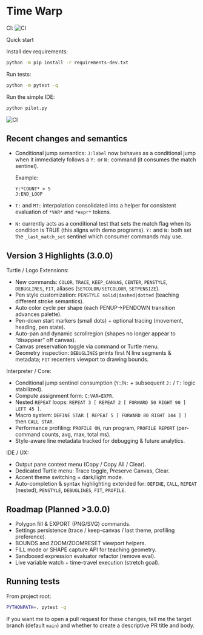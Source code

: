 # Time Warp

CI: ![CI](https://github.com/<owner>/<repo>/actions/workflows/ci.yml/badge.svg)

Quick start

Install dev requirements:

```bash
python -m pip install -r requirements-dev.txt
```

Run tests:

```bash
python -m pytest -q
```

Run the simple IDE:

```bash
python pilot.py
```


![CI](https://github.com/James-HoneyBadger/Time_Warp/actions/workflows/ci.yml/badge.svg?branch=main)

## Recent changes and semantics

- Conditional jump semantics: `J:label` now behaves as a conditional jump when it immediately follows a `Y:` or `N:` command (it consumes the match sentinel).

  Example:

  ```text
  Y:*COUNT* > 5
  J:END_LOOP
  ```

- `T:` and `MT:` interpolation consolidated into a helper for consistent evaluation of `*VAR*` and `*expr*` tokens.

- `N:` currently acts as a conditional test that sets the match flag when its condition is TRUE (this aligns with demo programs). `Y:` and `N:` both set the `_last_match_set` sentinel which consumer commands may use.

## Version 3 Highlights (3.0.0)

Turtle / Logo Extensions:

- New commands: `COLOR`, `TRACE`, `KEEP_CANVAS`, `CENTER`, `PENSTYLE`, `DEBUGLINES`, `FIT`, aliases (`SETCOLOR/SETCOLOUR`, `SETPENSIZE`).
- Pen style customization: `PENSTYLE solid|dashed|dotted` (teaching different stroke semantics).
- Auto color cycle per shape (each PENUP→PENDOWN transition advances palette).
- Pen-down start markers (small dots) + optional tracing (movement, heading, pen state).
- Auto-pan and dynamic scrollregion (shapes no longer appear to “disappear” off canvas).
- Canvas preservation toggle via command or Turtle menu.
- Geometry inspection: `DEBUGLINES` prints first N line segments & metadata; `FIT` recenters viewport to drawing bounds.

Interpreter / Core:

- Conditional jump sentinel consumption (`Y:`/`N:` + subsequent `J:` / `T:` logic stabilized).
- Compute assignment form: `C:VAR=EXPR`.
- Nested `REPEAT` loops: `REPEAT 3 [ REPEAT 2 [ FORWARD 50 RIGHT 90 ] LEFT 45 ]`.
- Macro system: `DEFINE STAR [ REPEAT 5 [ FORWARD 80 RIGHT 144 ] ]` then `CALL STAR`.
- Performance profiling: `PROFILE ON`, run program, `PROFILE REPORT` (per-command counts, avg, max, total ms).
- Style-aware line metadata tracked for debugging & future analytics.

IDE / UX:

- Output pane context menu (Copy / Copy All / Clear).
- Dedicated Turtle menu: Trace toggle, Preserve Canvas, Clear.
- Accent theme switching + dark/light mode.
- Auto-completion & syntax highlighting extended for: `DEFINE`, `CALL`, `REPEAT` (nested), `PENSTYLE`, `DEBUGLINES`, `FIT`, `PROFILE`.

## Roadmap (Planned >3.0.0)

- Polygon fill & EXPORT (PNG/SVG) commands.
- Settings persistence (trace / keep-canvas / last theme, profiling preference).
- BOUNDS and ZOOM/ZOOMRESET viewport helpers.
- FILL mode or SHAPE capture API for teaching geometry.
- Sandboxed expression evaluator refactor (remove eval).
- Live variable watch + time-travel execution (stretch goal).

## Running tests

From project root:

```bash
PYTHONPATH=. pytest -q
```

If you want me to open a pull request for these changes, tell me the target
branch (default `main`) and whether to create a descriptive PR title and body.
